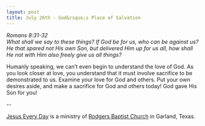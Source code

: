 ```yaml
---
layout: post
title: July 26th - God&rsquo;s Place of Salvation
---
```


_Romans 8:31-32  
What shall we say to these things? If God be for us, who can be
against us? He that spared not His own Son, but delivered Him up for
us all, how shall He not with Him also freely give us all things?_

Humanly speaking, we can&rsquo;t even begin to understand the love
of God. As you look closer at love, you understand that it must
involve sacrifice to be demonstrated to us. Examine your love for God
and others. Put your own desires aside, and make a sacrifice for God
and others today! God gave His Son for you!

 --

<a href=http://jesuseveryday.net>Jesus Every Day</a> is a ministry of <a href=http://rodgersbaptist.net>Rodgers Baptist Church</a> in Garland, Texas.
